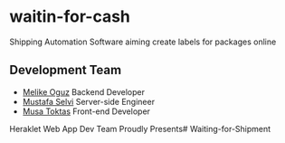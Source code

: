 # waitin-for-cash
Shipping Automation Software aiming create labels for packages online

Development Team
-----------------------
- [Melike Oguz](https://www.github.com/melikeoguz) Backend Developer 
- [Mustafa Selvi](https://www.github.com/mustafasth) Server-side Engineer 
- [Musa Toktas](https://www.github.com/musatoktas) Front-end Developer 

Heraklet Web App Dev Team Proudly Presents# Waiting-for-Shipment
